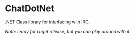 # ChatDotNet
.NET Class library for interfacing with IRC.

*Note: ready for nuget release, but you can play around with it.*
